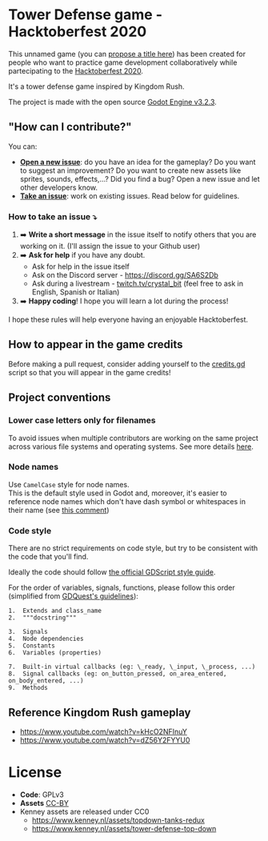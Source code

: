 # Tower Defense game - Hacktoberfest 2020

This unnamed game (you can [propose a title here](https://github.com/crystal-bit/hacktoberfest-2020/issues/1)) has been created for people who want to practice game development collaboratively while partecipating to the [Hacktoberfest 2020](https://hacktoberfest.digitalocean.com/).

It's a tower defense game inspired by Kingdom Rush.

The project is made with the open source [Godot Engine v3.2.3](https://godotengine.org).

## "How can I contribute?"

You can:

- **[Open a new issue](https://github.com/crystal-bit/space-shooter/issues/new)**: do you have an idea for the gameplay? Do you want to suggest an improvement? Do you want to create new assets like sprites, sounds, effects,...? Did you find a bug? Open a new issue and let other developers know.
- **[Take an issue](https://github.com/crystal-bit/hacktoberfest-2020/issues)**: work on existing issues. Read below for guidelines.

### How to take an issue ⤵️

1. ➡️ **Write a short message** in the issue itself to notify others that you are working on it. (I'll assign the issue to your Github user)
2. ➡️ **Ask for help** if you have any doubt.
   - Ask for help in the issue itself
   - Ask on the Discord server - https://discord.gg/SA6S2Db
   - Ask during a livestream - [twitch.tv/crystal_bit](https://www.twitch.tv/crystal_bit) (feel free to ask in English, Spanish or Italian)
3. ➡️ **Happy coding**! I hope you will learn a lot during the process!

I hope these rules will help everyone having an enjoyable Hacktoberfest.

## How to appear in the game credits

Before making a pull request, consider adding yourself to the [credits.gd](https://github.com/crystal-bit/hacktoberfest-2020/blob/master/scenes/credits.gd) script so that you will appear in the game credits!

## Project conventions

### Lower case letters only for filenames

To avoid issues when multiple contributors are working on the same project across various
file systems and operating systems. See more details [here](https://github.com/crystal-bit/godot-game-template#lower-case-letters-only).

### Node names

Use `CamelCase` style for node names.  
This is the default style used in Godot and, moreover, it's easier to reference node names which don't have dash symbol or whitespaces in their name (see [this comment](https://github.com/crystal-bit/hacktoberfest-2020/pull/21#issuecomment-703162481))

### Code style

There are no strict requirements on code style, but try to be consistent with the code that you'll find.

Ideally the code should follow [the official GDScript style guide](http://docs.godotengine.org/en/latest/getting_started/scripting/gdscript/gdscript_styleguide.html).

For the order of variables, signals, functions, please follow this order (simplified from [GDQuest's guidelines](https://www.gdquest.com/open-source/guidelines/godot-gdscript/#in-short)):

```
1.  Extends and class_name
2.  """docstring"""

3.  Signals
4.  Node dependencies
5.  Constants
6.  Variables (properties)

7.  Built-in virtual callbacks (eg: \_ready, \_input, \_process, ...)
8.  Signal callbacks (eg: on_button_pressed, on_area_entered, on_body_entered, ...)
9.  Methods
```
 
## Reference Kingdom Rush gameplay

- https://www.youtube.com/watch?v=kHcO2NFInuY
- https://www.youtube.com/watch?v=dZ56Y2FYYU0

# License

- **Code**: GPLv3
- **Assets** [CC-BY](https://creativecommons.org/licenses/by/4.0/) 
- Kenney assets are released under CC0 
   - https://www.kenney.nl/assets/topdown-tanks-redux
   - https://www.kenney.nl/assets/tower-defense-top-down
